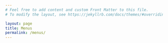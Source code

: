 ```yaml
---
# Feel free to add content and custom Front Matter to this file.
# To modify the layout, see https://jekyllrb.com/docs/themes/#overriding-theme-defaults

layout: page
title: Menus
permalink: /menus/
---
```


<div id="menusContainer"></div>
   
<script type="text/javascript" src="https://menus.singleplatform.co/businesses/storefront/?apiKey=ke09z8icq4xu8uiiccighy1bw">
</script>
<script>
    var options = {};
    options['PrimaryBackgroundColor'] = '#D6BD94';
    options['MenuDescBackgroundColor'] = '#D6BD94';
    options['SectionTitleBackgroundColor'] = '#D6BD94';
    options['SectionDescBackgroundColor'] = '#D6BD94';
    options['FeedbackSubmitBackgroundColor'] = '#D6BD94';
    options['ItemBackgroundColor'] = '#D6BD94';
    options['FeedbackBackgroundColor'] = '#D6BD94';
    options['FeedbackCancelBackgroundColor'] = '#D6BD94';
    options['PrimaryFontFamily'] = 'Roboto';
    options['BaseFontSize'] = '14px';
    options['FontCasing'] = 'Default';
    options['PrimaryFontColor'] = '#782311';
    options['MenuDescFontColor'] = '#782311';
    options['SectionTitleFontColor'] = '#000';
    options['SectionDescFontColor'] = '#000';
    options['FeedbackSubmitFontColor'] = '#000';
    options['ItemTitleFontColor'] = '#000';
    options['FeedbackFontColor'] = '#000';
    options['FeedbackFieldFontColor'] = '#000';
    options['FeedbackCancelFontColor'] = '#000';
    options['ItemDescFontColor'] = '#000';
    options['ItemPriceFontColor'] = '#000';
    options['HideDisplayOptionPhotos'] = 'true';
    options['HideDisplayOptionFeedback'] = 'true';
    options['HideDisplayOptionDisclaimer'] = 'true';
    options['HideDisplayOptionClaim'] = 'true';
    options['HideDisplayOptionAttribution'] = 'true';
    options['MenuTemplate'] = '2';
    new BusinessView("kissingers-family-restaurant", "menusContainer", options);
</script>

